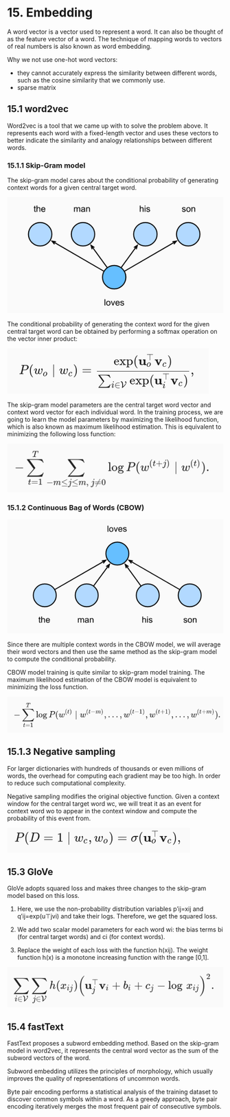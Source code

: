 # 15. Embedding
A word vector is a vector used to represent a word. It can also be thought of as the feature vector of a word. The technique of mapping words to vectors of real numbers is also known as word embedding.

Why we not use one-hot word vectors:
- they cannot accurately express the similarity between different words, such as the cosine similarity that we commonly use.
- sparse matrix

## 15.1 word2vec
Word2vec is a tool that we came up with to solve the problem above. It represents each word with a fixed-length vector and uses these vectors to better indicate the similarity and analogy relationships between different words.

### 15.1.1 Skip-Gram model
The skip-gram model cares about the conditional probability of generating context words for a given central target word.

![](imgs/sg.png)

The conditional probability of generating the context word for the given central target word can be obtained by performing a softmax operation on the vector inner product:

![](imgs/sgprob.png)

The skip-gram model parameters are the central target word vector and context word vector for each individual word. In the training process, we are going to learn the model parameters by maximizing the likelihood function, which is also known as maximum likelihood estimation. This is equivalent to minimizing the following loss function:

![](imgs/sgloss.png)

### 15.1.2 Continuous Bag of Words (CBOW)

![](imgs/cbow.png)

Since there are multiple context words in the CBOW model, we will average their word vectors and then use the same method as the skip-gram model to compute the conditional probability.


CBOW model training is quite similar to skip-gram model training. The maximum likelihood estimation of the CBOW model is equivalent to minimizing the loss function.

![](imgs/cbowloss.png)

## 15.1.3 Negative sampling

For larger dictionaries with hundreds of thousands or even millions of words, the overhead for computing each gradient may be too high. In order to reduce such computational complexity.

Negative sampling modifies the original objective function. Given a context window for the central target word wc, we will treat it as an event for context word wo to appear in the context window and compute the probability of this event from.

![](imgs/ns.png)

## 15.3 GloVe
GloVe adopts squared loss and makes three changes to the skip-gram model based on this loss.

1. Here, we use the non-probability distribution variables p′ij=xij and q′ij=exp(u⊤jvi) and take their logs. Therefore, we get the squared loss.

2. We add two scalar model parameters for each word wi: the bias terms bi (for central target words) and ci (for context words).

3. Replace the weight of each loss with the function h(xij). The weight function h(x) is a monotone increasing function with the range [0,1].

![](imgs/gloveloss.png)

## 15.4 fastText

FastText proposes a subword embedding method. Based on the skip-gram model in word2vec, it represents the central word vector as the sum of the subword vectors of the word.

Subword embedding utilizes the principles of morphology, which usually improves the quality of representations of uncommon words.

Byte pair encoding performs a statistical analysis of the training dataset to discover common symbols within a word. As a greedy approach, byte pair encoding iteratively merges the most frequent pair of consecutive symbols.
